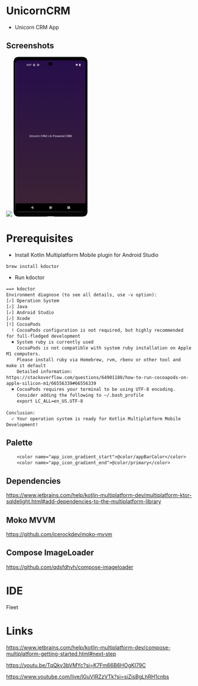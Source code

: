 # UnicornCRM
* Unicorn CRM App 

## Screenshots

<img src="https://github.com/arunabhdas/UnicornCRM/blob/main/screenshots/UnicornCRM_permissions.gif" width="200"/>
<img src="https://github.com/arunabhdas/UnicornCRM/blob/main/screenshots/screenshot_1_framed.png" width="200"/>

# Prerequisites

* Install Kotlin Multiplatform Mobile plugin for Android Studio

```
brew install kdoctor
```
* Run kdoctor

```
==> kdoctor
Environment diagnose (to see all details, use -v option):
[✓] Operation System
[✓] Java
[✓] Android Studio
[✓] Xcode
[!] CocoaPods
  ! CocoaPods configuration is not required, but highly recommended for full-fledged development
  ✖ System ruby is currently used
    CocoaPods is not compatible with system ruby installation on Apple M1 computers.
    Please install ruby via Homebrew, rvm, rbenv or other tool and make it default
    Detailed information: https://stackoverflow.com/questions/64901180/how-to-run-cocoapods-on-apple-silicon-m1/66556339#66556339
  ✖ CocoaPods requires your terminal to be using UTF-8 encoding.
    Consider adding the following to ~/.bash_profile
    export LC_ALL=en_US.UTF-8

Conclusion:
  ✓ Your operation system is ready for Kotlin Multiplatform Mobile Development!
```

## Palette

```
    <color name="app_icon_gradient_start">@color/appBarColor</color>
    <color name="app_icon_gradient_end">@color/primary</color>
```

## Dependencies

https://www.jetbrains.com/help/kotlin-multiplatform-dev/multiplatform-ktor-sqldelight.html#add-dependencies-to-the-multiplatform-library

## Moko MVVM  
https://github.com/icerockdev/moko-mvvm

## Compose ImageLoader
https://github.com/qdsfdhvh/compose-imageloader

# IDE

Fleet

# Links

https://www.jetbrains.com/help/kotlin-multiplatform-dev/compose-multiplatform-getting-started.html#next-step

https://youtu.be/TqQkv3bVMYc?si=K7Fm66B6HOgKI79C

https://www.youtube.com/live/IGuVIRZzVTk?si=siZisBgLhRH1cnbs
